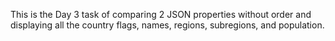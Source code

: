 This is the Day 3 task of comparing 2 JSON properties without order and displaying all the country flags, names, regions, subregions, and population.

